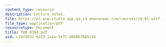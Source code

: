 ```yaml
---
content_type: resource
description: Lecture notes.
file: https://ol-ocw-studio-app-qa.s3.amazonaws.com/courses/16-01-unified-engineering-i-ii-iii-iv-fall-2005-spring-2006/c1bfd53262231a2e5e77b660b7085c16_f06_0304.pdf
file_type: application/pdf
resourcetype: Document
title: f06_0304.pdf
uid: c1bfd532-6223-1a2e-5e77-b660b7085c16
---
```

